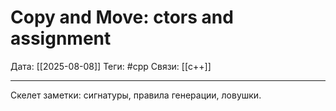# Copy and Move: ctors and assignment

Дата: [[2025-08-08]]
Теги: #cpp
Связи: [[c++]]

---

Скелет заметки: сигнатуры, правила генерации, ловушки.
